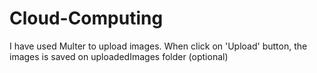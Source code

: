 # Cloud-Computing

I have used Multer to upload images.
When click on 'Upload' button, the images is saved on uploadedImages folder (optional)
